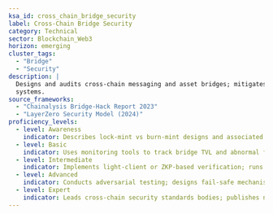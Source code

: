 ```yaml
---
ksa_id: cross_chain_bridge_security
label: Cross-Chain Bridge Security
category: Technical
sector: Blockchain_Web3
horizon: emerging
cluster_tags:
  - "Bridge"
  - "Security"
description: |
  Designs and audits cross-chain messaging and asset bridges; mitigates common exploits (signature-spoofing, replay, validator compromise) and deploys monitoring/incident-response
  systems.
source_frameworks:
  - "Chainalysis Bridge-Hack Report 2023"
  - "LayerZero Security Model (2024)"
proficiency_levels:
  - level: Awareness
    indicator: Describes lock-mint vs burn-mint designs and associated risks.
  - level: Basic
    indicator: Uses monitoring tools to track bridge TVL and abnormal flows.
  - level: Intermediate
    indicator: Implements light-client or ZKP-based verification; runs bounty programmes.
  - level: Advanced
    indicator: Conducts adversarial testing; designs fail-safe mechanisms.
  - level: Expert
    indicator: Leads cross-chain security standards bodies; publishes novel bridge-security research.
---
```

